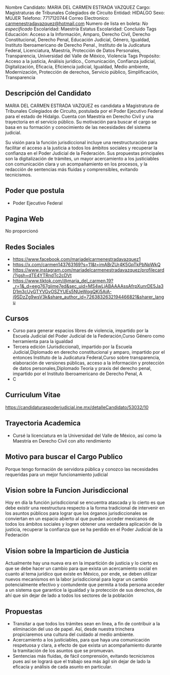 Nombre Candidato: MARIA DEL CARMEN ESTRADA VAZQUEZ
Cargo: Magistraturas de Tribunales Colegiados de Circuito
Entidad: HIDALGO
Sexo: MUJER
Telefono: 7717120744
Correo Electronico: carmenestradavazquez@hotmail.com
Numero de lista en boleta: *No especificado*
Escolaridad: Maestría
Estatus Escolaridad: Concluido
Tags Educación: Acceso a la Información, Amparo, Derecho Civil, Derecho Constitucional, Derecho Penal, Educación Judicial, Género, Igualdad, Instituto Iberoamericano de Derecho Penal., Instituto de la Judicatura Federal, Licenciatura, Maestría, Protección de Datos Personales, Transparencia, Universidad del Valle de México, Violencia
Tags Propósito: Acceso a la justicia, Análisis jurídico., Comunicación, Confianza judicial, Digitalización, Eficacia, Eficiencia judicial, Igualdad, Medio ambiente, Modernización, Protección de derechos, Servicio público, Simplificación, Transparencia


## Descripción del Candidato 

MARIA DEL CARMEN ESTRADA VAZQUEZ es candidata a Magistratura de Tribunales Colegiados de Circuito, postulada por el Poder Ejecutivo Federal para el estado de Hidalgo. Cuenta con Maestría en Derecho Civil y una trayectoria en el servicio público. Su motivación para buscar el cargo se basa en su formación y conocimiento de las necesidades del sistema judicial.

Su visión para la función jurisdiccional incluye una reestructuración para facilitar el acceso a la justicia a todos los ámbitos sociales y recuperar la confianza en el Poder Judicial de la Federación. Sus propuestas principales son la digitalización de trámites, un mayor acercamiento a los justiciables con comunicación clara y un acompañamiento en los procesos, y la redacción de sentencias más fluidas y comprensibles, evitando tecnicismos.


## Poder que postula

- Poder Ejecutivo Federal


## Pagina Web

No proporcionó


## Redes Sociales

- https://www.facebook.com/mariadelcarmenestradavazquez1
- https://x.com/carmen143763169?s=11&t=imABrZUr4K5GpTkPbNpWkQ
- https://www.instagram.com/mariadelcarmenestradavazquez/profilecard/?igsh=dTE4YTRndTc2cDVt
- https://www.tiktok.com/@maria_del_carmen.19?_r=1&_d=eeg767giime7ed&sec_uid=MS4wLjABAAAAssAfrpXunrDE5Ja3D1m3cUyGTYVGvOSZYUEs5NUeWqgQKi5AiA-j9SDzZg9wsV3k&share_author_id=7263832632194466821&sharer_langu


## Cursos

- Curso para generar espacios libres de violencia, impartido por la Escuela Judicial del Poder Judicial de la Federación,Curso Género como herramienta para la igualdad
- Tercera edición (Jurisdiccional), impartido por la Escuela Judicial,Diplomado en derecho constitucional y amparo, impartido por el entonces Instituto de la Judicatura Federal,Curso sobre transparencia, elaboración de versiones públicas, acceso a la información y protección de datos personales,Diplomado Teoría y praxis del derecho penal, impartido por el Instituto Iberoamericano de Derecho Penal, A
- C


## Curriculum Vitae

https://candidaturaspoderjudicial.ine.mx/detalleCandidato/53032/10


## Trayectoria Academica

- Cursé la licenciatura en la Universidad del Valle de México, así como la Maestría en Derecho Civil con alto rendimiento


## Motivo para buscar el Cargo Publico

Porque tengo formación de servidora pública y conozco las necesidades requeridas para un mejor funcionamiento judicial


## Vision sobre la Funcion Jurisdiccional

Hoy en día la función jurisdiccional se encuentra atascada y lo cierto es que debe existir una reestructura respecto a la forma tradicional de intervenir en los asuntos públicos para lograr que los órganos jurisdiccionales se conviertan en un espacio abierto al que puedan acceder mexicanos de todos los ámbitos sociales y logren obtener una verdadera aplicación de la justicia, recuperar la confianza que se ha perdido en el Poder Judicial de la Federación


## Vision sobre la Imparticion de Justicia

Actualmente hay una nueva era en la impartición de justicia y lo cierto es que se debe hacer un cambio para que exista un acercamiento social en cuanto al tema jurídico que existe en México, por ende, se deben utilizar nuevos mecanismos en la labor jurisdiccional para lograr un cambio potencialmente efectivo y contundente que permita a toda persona acceder a un sistema que garantice la igualdad y la protección de sus derechos, de ahí que sin dejar de lado a todos los sectores de la población


## Propuestas

- Transitar a que todos los trámites sean en línea, a fin de contribuir a la eliminación del uso de papel. Así, desde nuestra trinchera propiciaremos una cultura del cuidado al medio ambiente.
- Acercamiento a los justiciables, para que haya una comunicación respetuosa y clara, a efecto de que exista un acompañamiento durante la tramitación de los asuntos que se promuevan.
- Sentencias más fluidas, de fácil comprensión, evitando tecnicismos pues así se logrará que el trabajo sea más ágil sin dejar de lado la eficacia y análisis de cada asunto en particular.

